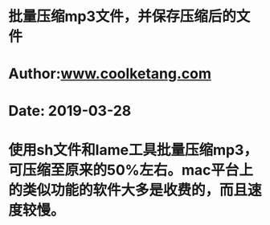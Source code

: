 
# 批量压缩mp3文件，并保存压缩后的文件
# Author:www.coolketang.com
# Date: 2019-03-28
# 使用sh文件和lame工具批量压缩mp3，可压缩至原来的50%左右。mac平台上的类似功能的软件大多是收费的，而且速度较慢。
